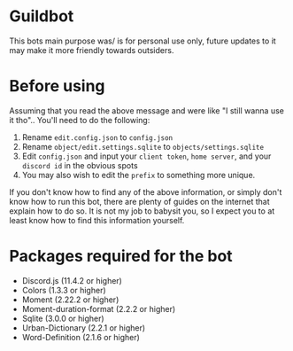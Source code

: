 # Guildbot
This bots main purpose was/ is for personal use only, future updates to it may make it more friendly towards outsiders.

# Before using
Assuming that you read the above message and were like "I still wanna use it tho"..
You'll need to do the following:
1.   Rename `edit.config.json` to `config.json`
2.   Rename `object/edit.settings.sqlite` to `objects/settings.sqlite`
3.   Edit `config.json` and input your `client token`, `home server`, and your `discord id` in the obvious spots
4.   You may also wish to edit the `prefix` to something more unique.

If you don't know how to find any of the above information, or simply don't know how to run this bot, there are plenty of guides on the internet that explain how to do so. It is not my job to babysit you, so I expect you to at least know how to find this information yourself.

# Packages required for the bot
- Discord.js (11.4.2 or higher)
- Colors (1.3.3 or higher)
- Moment (2.22.2 or higher)
- Moment-duration-format (2.2.2 or higher)
- Sqlite (3.0.0 or higher)
- Urban-Dictionary (2.2.1 or higher)
- Word-Definition (2.1.6 or higher)
